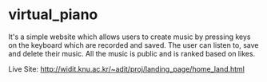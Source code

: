 # virtual_piano
It's a simple website which allows users to create music by pressing keys on the keyboard which are recorded and saved.
The user can listen to, save and delete their music.
All the music is public and is ranked based on likes.

Live Site:
http://widit.knu.ac.kr/~adit/proj/landing_page/home_land.html
